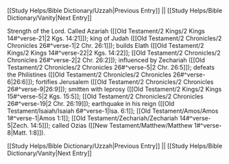 [[Study Helps/Bible Dictionary/Uzzah|Previous Entry]]  ||  [[Study Helps/Bible Dictionary/Vanity|Next Entry]]

 Strength of the Lord. Called Azariah ([[Old Testament/2 Kings/2 Kings 14#^verse-21|2 Kgs. 14:21]]); king of Judah ([[Old Testament/2 Chronicles/2 Chronicles 26#^verse-1|2 Chr. 26:1]]); builds Elath ([[Old Testament/2 Kings/2 Kings 14#^verse-22|2 Kgs. 14:22]]; [[Old Testament/2 Chronicles/2 Chronicles 26#^verse-2|2 Chr. 26:2]]); influenced by Zechariah ([[Old Testament/2 Chronicles/2 Chronicles 26#^verse-5|2 Chr. 26:5]]); defeats the Philistines ([[Old Testament/2 Chronicles/2 Chronicles 26#^verse-6|26:6]]); fortifies Jerusalem ([[Old Testament/2 Chronicles/2 Chronicles 26#^verse-9|26:9]]); smitten with leprosy ([[Old Testament/2 Kings/2 Kings 15#^verse-5|2 Kgs. 15:5]]; [[Old Testament/2 Chronicles/2 Chronicles 26#^verse-19|2 Chr. 26:19]]); earthquake in his reign ([[Old Testament/Isaiah/Isaiah 6#^verse-1|Isa. 6:1]]; [[Old Testament/Amos/Amos 1#^verse-1|Amos 1:1]]; [[Old Testament/Zechariah/Zechariah 14#^verse-5|Zech. 14:5]]); called Ozias ([[New Testament/Matthew/Matthew 1#^verse-8|Matt. 1:8]]).

[[Study Helps/Bible Dictionary/Uzzah|Previous Entry]]  ||  [[Study Helps/Bible Dictionary/Vanity|Next Entry]]